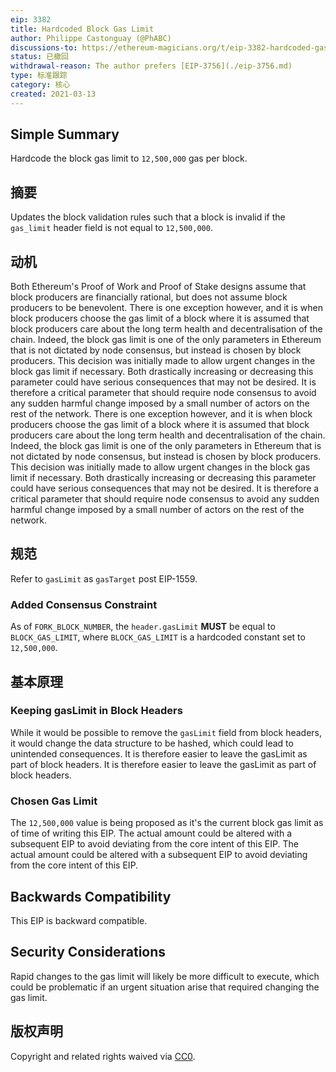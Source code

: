 ```yaml
---
eip: 3382
title: Hardcoded Block Gas Limit
author: Philippe Castonguay (@PhABC)
discussions-to: https://ethereum-magicians.org/t/eip-3382-hardcoded-gas-limit
status: 已撤回
withdrawal-reason: The author prefers [EIP-3756](./eip-3756.md)
type: 标准跟踪
category: 核心
created: 2021-03-13
---
```


## Simple Summary

Hardcode the block gas limit to `12,500,000` gas per block.

## 摘要

Updates the block validation rules such that a block is invalid if the `gas_limit` header field is not equal to `12,500,000`.

## 动机

Both Ethereum's Proof of Work and Proof of Stake designs assume that block producers are financially rational, but does not assume block producers to be benevolent. There is one exception however, and it is when block producers choose the gas limit of a block where it is assumed that block producers care about the long term health and decentralisation of the chain. Indeed, the block gas limit is one of the only parameters in Ethereum that is not dictated by node consensus, but instead is chosen by block producers. This decision was initially made to allow urgent changes in the block gas limit if necessary. Both drastically increasing or decreasing this parameter could have serious consequences that may not be desired. It is therefore a critical parameter that should require node consensus to avoid any sudden harmful change imposed by a small number of actors on the rest of the network. There is one exception however, and it is when block producers choose the gas limit of a block where it is assumed that block producers care about the long term health and decentralisation of the chain. Indeed, the block gas limit is one of the only parameters in Ethereum that is not dictated by node consensus, but instead is chosen by block producers. This decision was initially made to allow urgent changes in the block gas limit if necessary. Both drastically increasing or decreasing this parameter could have serious consequences that may not be desired. It is therefore a critical parameter that should require node consensus to avoid any sudden harmful change imposed by a small number of actors on the rest of the network.

## 规范
Refer to `gasLimit` as `gasTarget` post EIP-1559.

### Added Consensus Constraint

As of `FORK_BLOCK_NUMBER`, the `header.gasLimit` **MUST** be equal to `BLOCK_GAS_LIMIT`, where `BLOCK_GAS_LIMIT` is a hardcoded constant set to `12,500,000`.

## 基本原理

### Keeping gasLimit in Block Headers

While it would be possible to remove the `gasLimit` field from block headers, it would change the data structure to be hashed, which could lead to unintended consequences. It is therefore easier to leave the gasLimit as part of block headers. It is therefore easier to leave the gasLimit as part of block headers.

### Chosen Gas Limit

The `12,500,000` value is being proposed as it's the current block gas limit as of time of writing this EIP. The actual amount could be altered with a subsequent EIP to avoid deviating from the core intent of this EIP. The actual amount could be altered with a subsequent EIP to avoid deviating from the core intent of this EIP.

## Backwards Compatibility

This EIP is backward compatible.

## Security Considerations
Rapid changes to the gas limit will likely be more difficult to execute, which could be problematic if an urgent situation arise that required changing the gas limit.

## 版权声明

Copyright and related rights waived via [CC0](../LICENSE.md).
